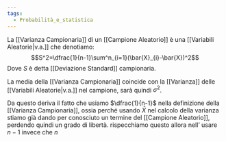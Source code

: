 ```yaml
---
tags:
  - Probabilità_e_statistica
---
```

La [[Varianza Campionaria]] di un [[Campione Aleatorio]] è una [[Variabili Aleatorie|v.a.]] che denotiamo:
$$S^2=\dfrac{1}{n-1}\sum^n_{i=1}(\bar{X}_{i}-\bar{X})^2$$
Dove $S$ è detta [[Deviazione Standard]] campionaria.

La media della [[Varianza Campionaria]] coincide con la [[Varianza]] delle [[Variabili Aleatorie|v.a.]] nel campione, sarà quindi $\sigma^2$.

Da questo deriva il fatto che usiamo $\dfrac{1}{n-1}$ nella definizione della [[Varianza Campionaria]], ossia perché usando $\bar{X}$ nel calcolo della varianza stiamo già dando per conosciuto un termine del [[Campione Aleatorio]], perdendo quindi un grado di libertà. rispecchiamo questo allora nell’ usare $n-1$ invece che $n$
